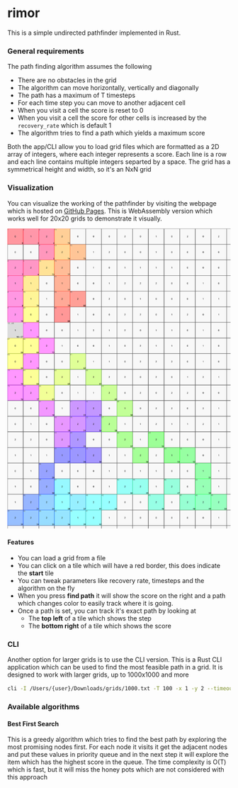 # rimor
This is a simple undirected pathfinder implemented in Rust. 

### General requirements

The path finding algorithm assumes the following

- There are no obstacles in the grid
- The algorithm can move horizontally, vertically and diagonally
- The path has a maximum of T timesteps
- For each time step you can move to another adjacent cell
- When you visit a cell the score is reset to 0
- When you visit a cell the score for other cells is increased by the `recovery_rate` which is default 1
- The algorithm tries to find a path which yields a maximum score

Both the app/CLI allow you to load grid files which are formatted as a 2D array of integers, where each integer represents a score. Each line is a row and each line contains multiple integers separted by a space. The grid has a symmetrical height and width, so it's an NxN grid

### Visualization

You can visualize the working of the pathfinder by visiting the webpage which is hosted on [GitHub Pages](https://fristi.github.io/rimor). This is WebAssembly version which works well for 20x20 grids to demonstrate it visually. 

![visualization](visualize.png)

#### Features
- You can load a grid from a file
- You can click on a tile which will have a red border, this does indicate the **start** tile
- You can tweak parameters like recovery rate, timesteps and the algorithm on the fly
- When you press **find path** it will show the score on the right and a path which changes color to easily track where it is going.
- Once a path is set, you can track it's exact path by looking at
  - The **top left** of a tile which shows the step
  - The **bottom right** of a tile which shows the score

### CLI

Another option for larger grids is to use the CLI version. This is a Rust CLI application which can be used to find the most feasible path in a grid. It is designed to work with larger grids, up to 1000x1000 and more

```bash
cli -I /Users/{user}/Downloads/grids/1000.txt -T 100 -x 1 -y 2 --timeout 100
```

### Available algorithms

#### Best First Search

This is a greedy algorithm which tries to find the best path by exploring the most promising nodes first. For each node it visits it get the adjacent nodes and put these values in priority queue and in the next step it will explore the item which has the highest score in the queue. The time complexity is O(T) which is fast, but it will miss the honey pots which are not considered with this approach



